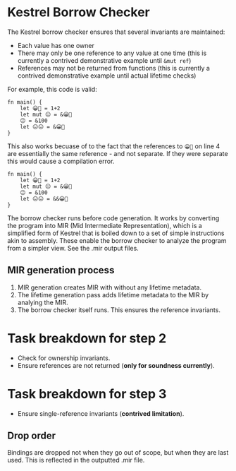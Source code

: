 # Kestrel Borrow Checker
The Kestrel borrow checker ensures that several invariants are maintained:

- Each value has one owner
- There may only be one reference to any value at one time (this is currently a contrived demonstrative example until `&mut ref`)
- References may not be returned from functions (this is currently a contrived demonstrative example until actual lifetime checks)

For example, this code is valid:
```
fn main() {
    let 😀🤠 = 1+2
    let mut 😐 = &😀🤠
    😐 = &100
    let 😐😐 = &😀🤠
}
```

This also works becuase of to the fact that the references to `😀🤠` on line 4 are essentially the same reference - and not separate. If they were separate this would cause a compilation error.
```
fn main() {
    let 😀🤠 = 1+2
    let mut 😐 = &😀🤠
    😐 = &100
    let 😐😐 = &&😀🤠
}
```

The borrow checker runs before code generation. It works by converting the program into MIR (Mid Intermediate Representation), which is a simplified form of Kestrel that is boiled down to a set of simple instructions akin to assembly. These enable the borrow checker to analyze the program from a simpler view. See the .mir output files.

## MIR generation process
1) MIR generation creates MIR with without any lifetime metadata.
2) The lifetime generation pass adds lifetime metadata to the MIR by analying the MIR.
3) The borrow checker itself runs. This ensures the reference invariants.

# Task breakdown for step 2
- Check for ownership invariants.
- Ensure references are not returned (**only for soundness currently**).

# Task breakdown for step 3
- Ensure single-reference invariants (**contrived limitation**).

## Drop order
Bindings are dropped not when they go out of scope, but when they are last used. This is reflected in the outputted .mir file.